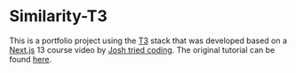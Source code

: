 # Similarity-T3

This is a portfolio project using the [T3](https://create.t3.gg/) stack that was developed based on a [Next.js](https://nextjs.org/) 13 course video by [Josh tried coding](https://www.youtube.com/@joshtriedcoding). The original tutorial can be found [here](https://www.youtube.com/watch?v=BCkWFblNLKU).
